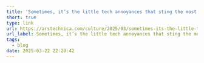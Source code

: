 ```yaml
---
title: 'Sometimes, it’s the little tech annoyances that sting the most'
short: true
type: link
url: https://arstechnica.com/culture/2025/03/sometimes-its-the-little-tech-annoyances-that-sting-the-most/
url_label: Sometimes, it’s the little tech annoyances that sting the most
tags:
  - blog
date: 2025-03-22 22:20:42
---
```

